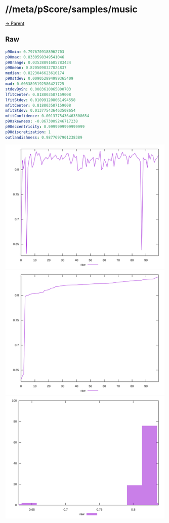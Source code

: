 
# //meta/pScore/samples/music

[→ Parent](../..)


## Raw


```yaml
p90min: 0.7976709188962703
p90max: 0.8330598349541046
p90range: 0.03538891605783434
p90mean: 0.8205098327824837
median: 0.8223046623610174
p90stdev: 0.009052894999365409
mad: 0.0053895192586421725
stdevBySn: 0.0083610065800703
lfitCenter: 0.818803587159008
lfitStdev: 0.010991208061494558
mfitCenter: 0.818803587159008
mfitStdev: 0.013775436463508654
mfitConfidence: 0.0013775436463508654
p90skewness: -0.8673009246717238
p90eccentricity: 0.9999999999999999
p90discretization: 1
outlandishness: 0.9877697901238389

```

![PLOT: raw-values](./raw/values.svg)![PLOT: raw-sorted](./raw/sorted.svg)![PLOT: raw-histogram](./raw/histogram.svg)